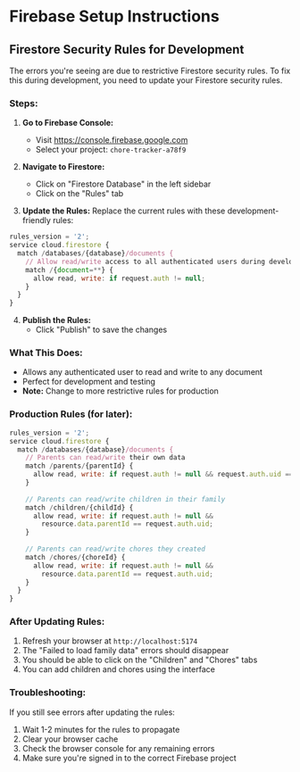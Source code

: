 # Firebase Setup Instructions

## Firestore Security Rules for Development

The errors you're seeing are due to restrictive Firestore security rules. To fix this during development, you need to update your Firestore security rules.

### Steps:

1. **Go to Firebase Console:**
   - Visit https://console.firebase.google.com
   - Select your project: `chore-tracker-a78f9`

2. **Navigate to Firestore:**
   - Click on "Firestore Database" in the left sidebar
   - Click on the "Rules" tab

3. **Update the Rules:**
   Replace the current rules with these development-friendly rules:

```javascript
rules_version = '2';
service cloud.firestore {
  match /databases/{database}/documents {
    // Allow read/write access to all authenticated users during development
    match /{document=**} {
      allow read, write: if request.auth != null;
    }
  }
}
```

4. **Publish the Rules:**
   - Click "Publish" to save the changes

### What This Does:
- Allows any authenticated user to read and write to any document
- Perfect for development and testing
- **Note:** Change to more restrictive rules for production

### Production Rules (for later):
```javascript
rules_version = '2';
service cloud.firestore {
  match /databases/{database}/documents {
    // Parents can read/write their own data
    match /parents/{parentId} {
      allow read, write: if request.auth != null && request.auth.uid == parentId;
    }
    
    // Parents can read/write children in their family
    match /children/{childId} {
      allow read, write: if request.auth != null && 
        resource.data.parentId == request.auth.uid;
    }
    
    // Parents can read/write chores they created
    match /chores/{choreId} {
      allow read, write: if request.auth != null && 
        resource.data.parentId == request.auth.uid;
    }
  }
}
```

### After Updating Rules:

1. Refresh your browser at `http://localhost:5174`
2. The "Failed to load family data" errors should disappear
3. You should be able to click on the "Children" and "Chores" tabs
4. You can add children and chores using the interface

### Troubleshooting:

If you still see errors after updating the rules:
1. Wait 1-2 minutes for the rules to propagate
2. Clear your browser cache
3. Check the browser console for any remaining errors
4. Make sure you're signed in to the correct Firebase project
